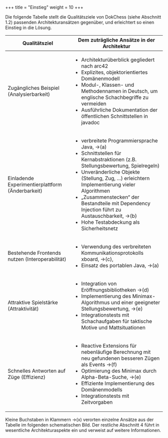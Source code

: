 +++
title = "Einstieg"
weight = 10
+++

Die folgende Tabelle stellt die Qualitätsziele von DokChess (siehe Abschnitt 1.2) passenden Architekturansätzen gegenüber, und erleichtert so einen Einstieg in die Lösung.

| Qualitätsziel | Dem zuträgliche Ansätze in der Architektur |
|---------------|--------------------------------------------|
Zugängliches Beispiel (Analysierbarkeit) | <ul><li>Architekturüberblick gegliedert nach arc42<li>Explizites, objektorientiertes Domänenmodell<li>Modul-, Klassen- und Methodennamen in Deutsch, um englische Schachbegriffe zu vermeiden<li>Ausführliche Dokumentation der öffentlichen Schnittstellen in javadoc</ul> |
| Einladende Experimentierplattform (Änderbarkeit)|<ul><li>verbreitete Programmiersprache Java, →(a)<li>Schnittstellen für Kernabstraktionen (z.B. Stellungsbewertung, Spielregeln)<li>Unveränderliche Objekte (Stellung, Zug, ...) erleichtern Implementierung vieler Algorithmen<li>„Zusammenstecken“ der Bestandteile mit Dependency Injection führt zu Austauschbarkeit, →(b)<li>Hohe Testabdeckung als Sicherheitsnetz</ul>|
|Bestehende Frontends nutzen (Interoperabilität)|<ul><li>Verwendung des verbreiteten Kommunikationsprotokolls xboard, →\(c\), <li>Einsatz des portablen Java, →(a)</ul>|
|Attraktive Spielstärke (Attraktivität)|<ul><li>Integration von Eröffnungsbibliotheken →(d)<li>Implementierung des Minimax-Algorithmus und einer geeigneter Stellungsbewertung, →(e)<li>Integrationstests mit Schachaufgaben für taktische Motive und Mattsituationen</ul>|
| Schnelles Antworten auf Züge (Effizienz) |<ul><li>Reactive Extensions für nebenläufige Berechnung mit neu gefundenen besseren Zügen als Events →(f)<li>Optimierung des Minimax durch Alpha-Beta-Suche, →(e)<li>Effiziente Implementierung des Domänenmodells<li>Integrationstests mit Zeitvorgaben</ul>|

Kleine Buchstaben in Klammern →(x) verorten einzelne Ansätze aus der Tabelle im folgenden schematischen Bild. Der restliche Abschnitt 4 führt in wesentliche Architekturaspekte ein und verweist auf weitere Informationen.
